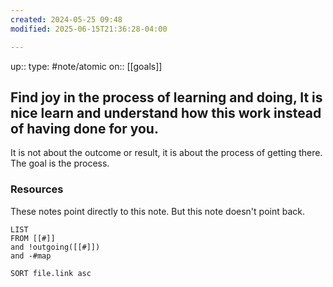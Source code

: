 ```yaml
---
created: 2024-05-25 09:48
modified: 2025-06-15T21:36:28-04:00

---
```

up::
type: #note/atomic
on:: [[goals]]
## Find joy in the process of learning and doing, It is nice learn and understand how this work instead of having done for you.


It is not about the outcome or result, it is about the process of getting there. The goal is the process.

### Resources
These notes point directly to this note. But this note doesn't point back.
```dataview
LIST
FROM [[#]]
and !outgoing([[#]])
and -#map

SORT file.link asc
```
